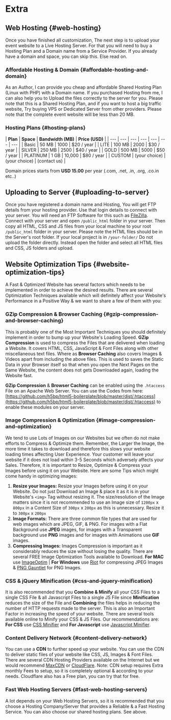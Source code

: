 # Extra

## **Web Hosting** {#web-hosting}

Once you have finished all customization, The next step is to upload your event website to a Live Hosting Server. For that you will need to buy a Hosting Plan and a Domain name from a Service Provider. If you already have a domain and space, you can skip this. Else read on.

### **Affordable Hosting & Domain** {#affordable-hosting-and-domain}

As an Author, I can provide you cheap and affordable Shared Hosting Plan \(Linux with PHP\) with a Domain name. If you purchased Hosting from me, I can also help you to Upload the files correctly to the server for you. Please note that this is a Shared Hosting Plan, and if you want to host a big traffic website, Try buying VPS or Dedicated Server from other providers. Please note that the complete event website will be less than 20 MB.

### Hosting Plans {#hosting-plans}

| **Plan** | **Space** | **Bandwidth \(MB\)** | **Price \(USD\)** |
| --- | --- | --- | --- | --- | --- | --- |
| Basic | 50 MB | 1000 | $20 / year |
| LITE | 100 MB | 2000 | $30 / year |
| SILVER | 250 MB | 2500 | $40 / year |
| GOLD | 500 MB | 5000 | $50 / year |
| PLATINUM | 1 GB | 10,000 | $80 / year |
| CUSTOM | \(your choice\) | \(your choice\) | \(contact us\) |

Domain prices starts from **USD 15.00** per year \(.com, .net, .in, .org, .co.in etc..\)

## **Uploading to Server** {#uploading-to-server}

 Once you have registered a domain name and Hosting, You will get FTP details from your hosting provider. Use that login details to connect with your server. You will need an FTP Software for this such as [FileZilla](https://filezilla-project.org/download.php?type=client). Connect with your server and open `/public_html` folder in your server. Then copy all HTML, CSS and JS files from your local machine to your root `/public_html` folder in your server. Please note the HTML files should be in the Server's root folder. If your local project is in `/your-folder/` Do not upload the folder directly. Instead open the folder and select all HTML files and CSS, JS folders and upload.

## **Website Optimization Tips** {#website-optimization-tips}

A Fast & Optimized Website has several factors which needs to be implemented in order to achieve the desired results. There are several Optimization Techniques available which will definitely affect your Website's Performance in a Positive Way & we want to share a few of them with you:

### **GZip Compression & Browser Caching** {#gzip-compression-and-browser-caching}

This is probably one of the Most Important Techniques you should definitely implement in order to bump up your Website's Loading Speed. **GZip Compression** is used to compress the Files that are delivered when loading a Website. It covers HTML, CSS, JavaScript & Font Files along with other miscellaneous text files. Where as **Browser Caching** also covers Images & Videos apart from including the above files. This is used to saves the Static Data in your Browser itself so that when you open the Next Pages on the Same Website, the content does not gets Downloaded again, loading the Website fast.

**GZip Compression** & **Browser Caching** can be enabled using the `.htaccess` File on an Apache Web Server. You can use the Codes from here: [https://github.com/h5bp/html5-boilerplate/blob/master/dist/.htaccess](https://github.com/h5bp/html5-boilerplate/blob/master/dist/.htaccess) to enable these modules on your server.

### **Image Compression & Optimization** {#image-compression-and-optimization}

We tend to use Lots of Images on our Websites but we often do not make efforts to Compress & Optimize them. Remember, the Larger the Image, the more time it takes to download and therefore this slows your website loading times affecting User Experience. Your customer will leave your website if it does not load within 3-5 Seconds which adversely affects your Sales. Therefore, it is important to Resize, Optimize & Compress your Images before using it on your Website. Here are some Tips which might come handy in optimizing images:

1. **Resize your Images:** Resize your Images before using it on your Website. Do not just Download an Image & place it as it is in your Website's `<img>` Tag without resizing it. The size/resolution of the Image matters since it is not recommended to use an Image size of `1200px` x `800px` in a Content Size of `300px` x `200px` as this is unnecessary. Resize it to `300px` x `200px`
2. **Image Formats:** There are three common file types that are used for web images which are JPEG, GIF, & PNG. For images with a Flat Background use **JPEG** images, for images with a Transparent background use **PNG** images and for images with Animations use **GIF** images.
3. **Compressing Images:** Images Compression is important as it considerably reduces the size without losing the quality. There are several FREE Image Optimization Tools available to Download. **For MAC** use [ImageOptim](https://imageoptim.com/) \| **For Windows** use [Riot](http://luci.criosweb.ro/riot/) for compressing JPEG Images & [PNG Gauntlet](http://pnggauntlet.com/) for PNG Images.

### **CSS & jQuery Minification**  {#css-and-jquery-minification}

It is also recommended that you **Combine & Minify** all your CSS Files to a single CSS File & all Javascript Files to a single JS File since **Minification** reduces the size of the File and **Combining** the files helps in reducing the number of HTTP requests made to the server. This is also an Important Factor in increasing the speed of your website. There are several tools available online to Minify your CSS & JS Files. Our recommendations are: **For CSS** use [CSS Minifier](http://cssminifier.com/) and **For Javascript** use [Javascript Minifier](http://javascript-minifier.com/).

### **Content Delivery Network** {#content-delivery-network}

You can use a **CDN** to further speed up your website. You can use the CDN to deliver static files of your website like CSS, JS, Images & Font Files. There are several CDN Hosting Providers available on the Internet but we would recommend [MaxCDN](https://www.maxcdn.com/) or [CloudFlare](http://www.cloudflare.com/). Note: CDN setup requires Extra monthly Fees to setup, so it is completely optional & according to your needs. Cloudflare also has a Free plan, you can try that for free.

### **Fast Web Hosting Servers** {#fast-web-hosting-servers}

A lot depends on your Web Hosting Servers, so it is recommended that you choose a Hosting Company/Server that provides a Reliable & a Fast Hosting Service. You can also choose our shared hosting plans. See above.

